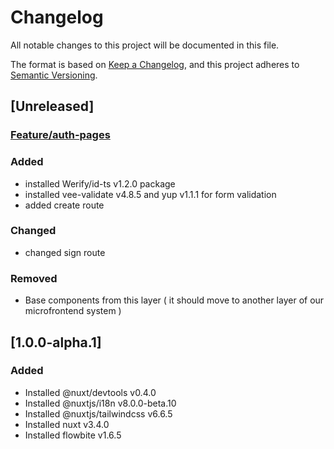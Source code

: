 # Changelog
All notable changes to this project will be documented in this file.

The format is based on [Keep a Changelog](https://keepachangelog.com/en/1.0.0/),
and this project adheres to [Semantic Versioning](https://semver.org/spec/v2.0.0.html).

## [Unreleased]

### [Feature/auth-pages](https://github.com/traderfour/Trader4.net/tree/feature/auth-pages)
### Added
- installed Werify/id-ts v1.2.0 package
- installed vee-validate v4.8.5 and yup v1.1.1 for form validation
- added create route

### Changed
- changed sign route

### Removed
- Base components from this layer ( it should move to another layer of our microfrontend system )

## [1.0.0-alpha.1]
### Added
- Installed @nuxt/devtools v0.4.0
- Installed @nuxtjs/i18n v8.0.0-beta.10
- Installed @nuxtjs/tailwindcss v6.6.5
- Installed nuxt v3.4.0
- Installed flowbite v1.6.5
